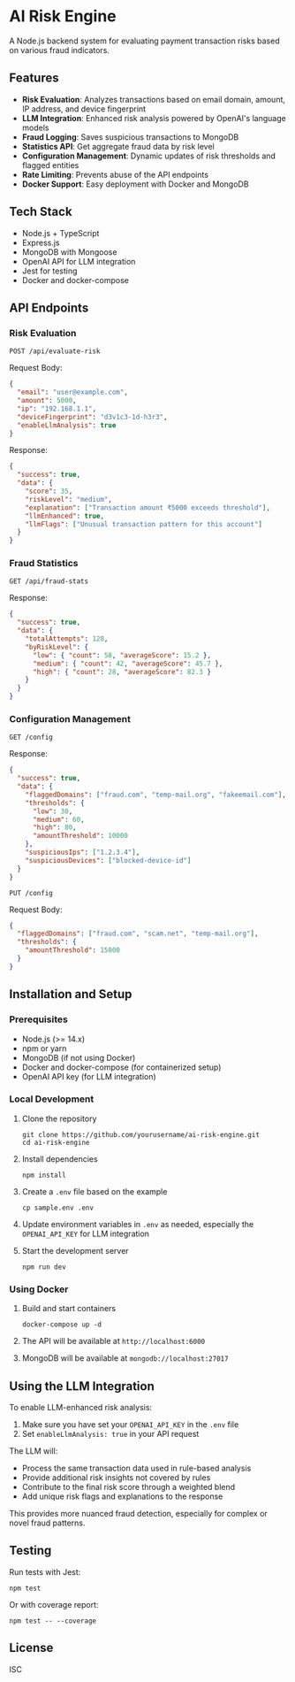 # AI Risk Engine

A Node.js backend system for evaluating payment transaction risks based on various fraud indicators.

## Features

- **Risk Evaluation**: Analyzes transactions based on email domain, amount, IP address, and device fingerprint
- **LLM Integration**: Enhanced risk analysis powered by OpenAI's language models
- **Fraud Logging**: Saves suspicious transactions to MongoDB
- **Statistics API**: Get aggregate fraud data by risk level
- **Configuration Management**: Dynamic updates of risk thresholds and flagged entities
- **Rate Limiting**: Prevents abuse of the API endpoints
- **Docker Support**: Easy deployment with Docker and MongoDB

## Tech Stack

- Node.js + TypeScript
- Express.js
- MongoDB with Mongoose
- OpenAI API for LLM integration
- Jest for testing
- Docker and docker-compose

## API Endpoints

### Risk Evaluation

```
POST /api/evaluate-risk
```

Request Body:
```json
{
  "email": "user@example.com",
  "amount": 5000,
  "ip": "192.168.1.1",
  "deviceFingerprint": "d3v1c3-1d-h3r3",
  "enableLlmAnalysis": true
}
```

Response:
```json
{
  "success": true,
  "data": {
    "score": 35,
    "riskLevel": "medium",
    "explanation": ["Transaction amount ₹5000 exceeds threshold"],
    "llmEnhanced": true,
    "llmFlags": ["Unusual transaction pattern for this account"]
  }
}
```

### Fraud Statistics

```
GET /api/fraud-stats
```

Response:
```json
{
  "success": true,
  "data": {
    "totalAttempts": 128,
    "byRiskLevel": {
      "low": { "count": 58, "averageScore": 15.2 },
      "medium": { "count": 42, "averageScore": 45.7 },
      "high": { "count": 28, "averageScore": 82.3 }
    }
  }
}
```

### Configuration Management

```
GET /config
```

Response:
```json
{
  "success": true,
  "data": {
    "flaggedDomains": ["fraud.com", "temp-mail.org", "fakeemail.com"],
    "thresholds": {
      "low": 30,
      "medium": 60,
      "high": 80,
      "amountThreshold": 10000
    },
    "suspiciousIps": ["1.2.3.4"],
    "suspiciousDevices": ["blocked-device-id"]
  }
}
```

```
PUT /config
```

Request Body:
```json
{
  "flaggedDomains": ["fraud.com", "scam.net", "temp-mail.org"],
  "thresholds": {
    "amountThreshold": 15000
  }
}
```

## Installation and Setup

### Prerequisites

- Node.js (>= 14.x)
- npm or yarn
- MongoDB (if not using Docker)
- Docker and docker-compose (for containerized setup)
- OpenAI API key (for LLM integration)

### Local Development

1. Clone the repository
   ```
   git clone https://github.com/yourusername/ai-risk-engine.git
   cd ai-risk-engine
   ```

2. Install dependencies
   ```
   npm install
   ```

3. Create a `.env` file based on the example
   ```
   cp sample.env .env
   ```

4. Update environment variables in `.env` as needed, especially the `OPENAI_API_KEY` for LLM integration

5. Start the development server
   ```
   npm run dev
   ```

### Using Docker

1. Build and start containers
   ```
   docker-compose up -d
   ```

2. The API will be available at `http://localhost:6000`

3. MongoDB will be available at `mongodb://localhost:27017`

## Using the LLM Integration

To enable LLM-enhanced risk analysis:

1. Make sure you have set your `OPENAI_API_KEY` in the `.env` file
2. Set `enableLlmAnalysis: true` in your API request

The LLM will:
- Process the same transaction data used in rule-based analysis
- Provide additional risk insights not covered by rules
- Contribute to the final risk score through a weighted blend
- Add unique risk flags and explanations to the response

This provides more nuanced fraud detection, especially for complex or novel fraud patterns.

## Testing

Run tests with Jest:

```
npm test
```

Or with coverage report:

```
npm test -- --coverage
```

## License

ISC 